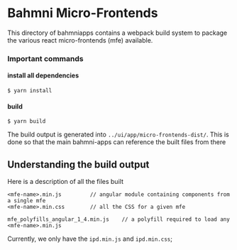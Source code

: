 # Bahmni Micro-Frontends

This directory of bahmniapps contains a webpack build system to package the various react
micro-frontends (mfe) available.

### Important commands
#### install all dependencies
```
$ yarn install
```

#### build
```
$ yarn build
```

The build output is generated into `../ui/app/micro-frontends-dist/`. This is done so that the 
main bahmni-apps can reference the built files from there


## Understanding the build output
Here is a description of all the files built

```
<mfe-name>.min.js         // angular module containing components from a single mfe
<mfe-name>.min.css        // all the CSS for a given mfe

mfe_polyfills_angular_1_4.min.js    // a polyfill required to load any <mfe-name>.min.js
```

Currently, we only have the `ipd.min.js` and `ipd.min.css`;